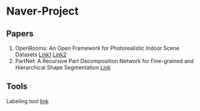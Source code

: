 # Naver-Project

## Papers

1. OpenRooms: An Open Framework for Photorealistic Indoor Scene Datasets [Link1](https://arxiv.org/pdf/2007.12868v2.pdf) [Link2](https://ucsd-openrooms.github.io/)
2. PartNet: A Recursive Part Decomposition Network for Fine-grained and Hierarchical Shape Segmentation [Link](https://openaccess.thecvf.com/content_CVPR_2019/papers/Yu_PartNet_A_Recursive_Part_Decomposition_Network_for_Fine-Grained_and_Hierarchical_CVPR_2019_paper.pdf)

## Tools
Labeling tool [link](https://github.com/jsbroks/awesome-dataset-tools)
